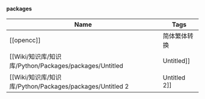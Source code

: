 #### packages

|Name|Tags|
|---|---|
|[[opencc]]|简体繁体转换|
|[[Wiki/知识库/知识库/Python/Packages/packages/Untitled|Untitled]]||
|[[Wiki/知识库/知识库/Python/Packages/packages/Untitled 2|Untitled 2]]||